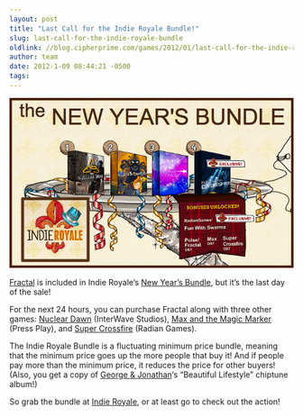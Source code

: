 ```yaml
---
layout: post
title: "Last Call for the Indie Royale Bundle!"
slug: last-call-for-the-indie-royale-bundle
oldlink: //blog.cipherprime.com/games/2012/01/last-call-for-the-indie-royale-bundle
author: team
date: 2012-1-09 08:44:21 -0500
tags: 
---
```


[![New Year Indie Royale Bundle](/img/blog/newyearsindieroyalebundle.jpg "New Year Indie Royale Bundle")](http://www.indieroyale.com/)

[Fractal](cipherprime.com/games/fractal) is included in Indie Royale’s [New Year’s Bundle](http://www.indieroyale.com/), but it’s the last day of the sale!

For the next 24 hours, you can purchase Fractal along with three other games: [Nuclear Dawn](http://www.nucleardawnthegame.com/) (InterWave Studios), [Max and the Magic Marker](http://maxandthemagicmarker.com/) (Press Play), and [Super Crossfire](http://radiangames.com/?page_id=623) (Radian Games).

The Indie Royale Bundle is a fluctuating minimum price bundle, meaning that the minimum price goes up the more people that buy it! And if people pay more than the minimum price, it reduces the price for other buyers! (Also, you get a copy of [George & Jonathan](http://georgeandjonathan.com/)‘s “Beautiful Lifestyle” chiptune album!)

So grab the bundle at [Indie Royale](http://www.indieroyale.com/), or at least go to check out the action!
